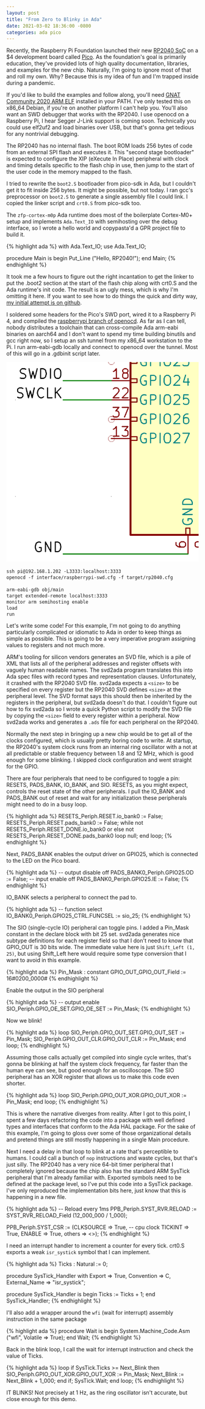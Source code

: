 ```yaml
---
layout: post
title: "From Zero to Blinky in Ada"
date: 2021-03-02 18:36:00 -0800
categories: ada pico
---
```

Recently, the Raspberry Pi Foundation launched their new [RP2040 SoC](https://datasheets.raspberrypi.org/rp2040/rp2040-datasheet.pdf) on a $4 development board called [Pico](https://datasheets.raspberrypi.org/pico/pico-datasheet.pdf). As the foundation's goal is primarily education, they've provided lots of high quality documentation, libraries, and examples for the new chip. Naturally, I'm going to ignore most of that and roll my own. Why? Because this is my idea of fun and I'm trapped inside during a pandemic.

If you'd like to build the examples and follow along, you'll need [GNAT Community 2020 ARM ELF](https://www.adacore.com/download) installed in your PATH. I've only tested this on x86_64 Debian, if you're on another platform I can't help you. You'll also want an SWD debugger that works with the RP2040. I use openocd on a Raspberry Pi, I hear Segger J-Link support is coming soon. Technically you could use elf2uf2 and load binaries over USB, but that's gonna get tedious for any nontrivial debugging.

The RP2040 has no internal flash. The boot ROM loads 256 bytes of code from an external SPI flash and executes it. This "second stage bootloader" is expected to configure the XIP (eXecute In Place) peripheral with clock and timing details specific to the flash chip in use, then jump to the start of the user code in the memory mapped to the flash.

I tried to rewrite the `boot2.S` bootloader from pico-sdk in Ada, but I couldn't get it to fit inside 256 bytes. It might be possible, but not today. I ran gcc's preprocessor on `boot2.S` to generate a single assembly file I could link. I copied the linker script and `crt0.S` from pico-sdk too.

The `zfp-cortex-m0p` Ada runtime does most of the boilerplate Cortex-M0+ setup and implements `Ada.Text_IO` with semihosting over the debug interface, so I wrote a hello world and copypasta'd a GPR project file to build it.

{% highlight ada %}
with Ada.Text_IO; use Ada.Text_IO;

procedure Main is
begin
   Put_Line ("Hello, RP2040!");
end Main;
{% endhighlight %}

It took me a few hours to figure out the right incantation to get the linker to put the .boot2 section at the start of the flash chip along with crt0.S and the Ada runtime's init code. The result is an ugly mess, which is why I'm omitting it here. If you want to see how to do things the quick and dirty way, [my initial attempt is on github](https://github.com/JeremyGrosser/rp/tree/744e546999aba596701dcf89d4f5e39f056932e0).

I soldered some headers for the Pico's SWD port, wired it to a Raspberry Pi 4, and compiled the [raspberrypi branch of openocd](https://github.com/raspberrypi/openocd/tree/rp2040). As far as I can tell, nobody distributes a toolchain that can cross-compile Ada arm-eabi binaries on aarch64 and I don't want to spend my time building binutils and gcc right now, so I setup an ssh tunnel from my x86_64 workstation to the Pi. I run arm-eabi-gdb locally and connect to openocd over the tunnel. Most of this will go in a .gdbinit script later.

![Raspberry Pi SWD wiring](/img/raspberrypi-swd.png)

    ssh pi@192.168.1.202 -L3333:localhost:3333
    openocd -f interface/raspberrypi-swd.cfg -f target/rp2040.cfg

    arm-eabi-gdb obj/main
    target extended-remote localhost:3333
    monitor arm semihosting enable
    load
    run

Let's write some code! For this example, I'm not going to do anything particularly complicated or idiomatic to Ada in order to keep things as simple as possible. This is going to be a very imperative program assigning values to registers and not much more.

ARM's tooling for silicon vendors generates an SVD file, which is a pile of XML that lists all of the peripheral addresses and register offsets with vaguely human readable names. The svd2ada program translates this into Ada spec files with record types and representation clauses. Unfortunately, it crashed with the RP2040 SVD file. svd2ada expects a `<size>` to be specified on every register but the RP2040 SVD defines `<size>` at the peripheral level. The SVD format says this should then be inherited by the registers in the peripheral, but svd2ada doesn't do that. I couldn't figure out how to fix svd2ada so I wrote a quick Python script to modify the SVD file by copying the `<size>` field to every register within a peripheral. Now svd2ada works and generates a `.ads` file for each peripheral on the RP2040.

Normally the next step in bringing up a new chip would be to get all of the clocks configured, which is usually pretty boring code to write. At startup, the RP2040's system clock runs from an internal ring oscillator with a not at all predictable or stable frequency between 1.8 and 12 MHz, which is good enough for some blinking. I skipped clock configuration and went straight for the GPIO.

There are four peripherals that need to be configured to toggle a pin: RESETS, PADS_BANK, IO_BANK, and SIO. RESETS, as you might expect, controls the reset state of the other peripherals. I pull the IO_BANK and PADS_BANK out of reset and wait for any initialization these peripherals might need to do in a busy loop.

{% highlight ada %}
RESETS_Periph.RESET.io_bank0 := False;
RESETS_Periph.RESET.pads_bank0 := False;
while not RESETS_Periph.RESET_DONE.io_bank0 or else not RESETS_Periph.RESET_DONE.pads_bank0 loop
  null;
end loop;
{% endhighlight %}

Next, PADS_BANK enables the output driver on GPIO25, which is connected to the LED on the Pico board.

{% highlight ada %}
--  output disable off
PADS_BANK0_Periph.GPIO25.OD := False;
--  input enable off
PADS_BANK0_Periph.GPIO25.IE := False;
{% endhighlight %}

IO_BANK selects a peripheral to connect the pad to.

{% highlight ada %}
--  function select
IO_BANK0_Periph.GPIO25_CTRL.FUNCSEL := sio_25;
{% endhighlight %}

The SIO (single-cycle IO) peripheral can toggle pins. I added a Pin_Mask constant in the declare block with bit 25 set. svd2ada generates nice subtype definitions for each register field so that I don't need to know that GPIO_OUT is 30 bits wide. The immediate value here is just `Shift_Left (1, 25)`, but using Shift_Left here would require some type conversion that I want to avoid in this example.

{% highlight ada %}
Pin_Mask : constant GPIO_OUT_GPIO_OUT_Field := 16#0200_0000#
{% endhighlight %}

Enable the output in the SIO peripheral

{% highlight ada %}
-- output enable
SIO_Periph.GPIO_OE_SET.GPIO_OE_SET := Pin_Mask;
{% endhighlight %}

Now we blink!

{% highlight ada %}
loop
   SIO_Periph.GPIO_OUT_SET.GPIO_OUT_SET := Pin_Mask;
   SIO_Periph.GPIO_OUT_CLR.GPIO_OUT_CLR := Pin_Mask;
end loop;
{% endhighlight %}

Assuming those calls actually get compiled into single cycle writes, that's gonna be blinking at half the system clock frequency, far faster than the human eye can see, but good enough for an oscilloscope. The SIO peripheral has an XOR register that allows us to make this code even shorter.

{% highlight ada %}
loop
   SIO_Periph.GPIO_OUT_XOR.GPIO_OUT_XOR := Pin_Mask;
end loop;
{% endhighlight %}

This is where the narrative diverges from reality. After I got to this point, I spent a few days refactoring the code into a package with well defined types and interfaces that conform to the Ada HAL package. For the sake of this example, I'm going to gloss over some of those organizational details and pretend things are still mostly happening in a single Main procedure.

Next I need a delay in that loop to blink at a rate that's perceptible to humans. I could call a bunch of `nop` instructions and waste cycles, but that's just silly. The RP2040 has a very nice 64-bit timer peripheral that I completely ignored because the chip also has the standard ARM SysTick peripheral that I'm already familiar with. Exported symbols need to be defined at the package level, so I've put this code into a SysTick package. I've only reproduced the implementation bits here, just know that this is happening in a new file.

{% highlight ada %}
--  Reload every 1ms
PPB_Periph.SYST_RVR.RELOAD := SYST_RVR_RELOAD_Field (12_000_000 / 1_000);

PPB_Periph.SYST_CSR :=
    (CLKSOURCE => True, --  cpu clock
     TICKINT   => True,
     ENABLE    => True,
     others    => <>);
{% endhighlight %}

I need an interrupt handler to increment a counter for every tick. crt0.S exports a weak `isr_systick` symbol that I can implement.

{% highlight ada %}
Ticks : Natural := 0;

procedure SysTick_Handler
    with Export        => True,
         Convention    => C,
         External_Name => "isr_systick";

procedure SysTick_Handler is
begin
    Ticks := Ticks + 1;
end SysTick_Handler;
{% endhighlight %}

I'll also add a wrapper around the `wfi` (wait for interrupt) assembly instruction in the same package

{% highlight ada %}
procedure Wait is
begin
    System.Machine_Code.Asm ("wfi", Volatile => True);
end Wait;
{% endhighlight %}

Back in the blink loop, I call the wait for interrupt instruction and check the value of Ticks.

{% highlight ada %}
loop
   if SysTick.Ticks >= Next_Blink then
      SIO_Periph.GPIO_OUT_XOR.GPIO_OUT_XOR := Pin_Mask;
      Next_Blink := Next_Blink + 1_000;
   end if;
   SysTick.Wait;
end loop;
{% endhighlight %}

IT BLINKS! Not precisely at 1 Hz, as the ring oscillator isn't accurate, but close enough for this demo.

